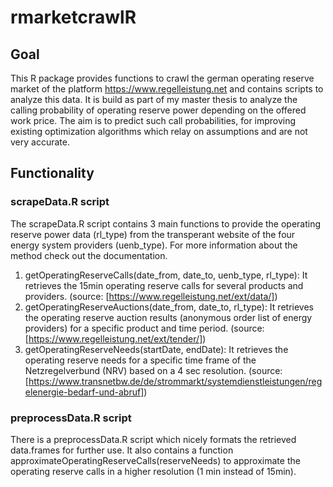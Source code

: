 # rmarketcrawlR


## Goal

This R package provides functions to crawl the german operating reserve market of the platform https://www.regelleistung.net and contains scripts to analyze this data.
It is build as part of my master thesis to analyze the calling probability of operating reserve power depending on the offered work price. The aim is to predict such call probabilities, for improving existing optimization algorithms which relay on assumptions and are not very accurate.

## Functionality

### scrapeData.R script

The scrapeData.R script contains 3 main functions to provide the operating reserve power data (rl_type) from the transperant website of the four energy system providers (uenb_type). For more information about the method check out the documentation.

1. getOperatingReserveCalls(date_from, date_to, uenb_type, rl_type): It retrieves the 15min operating reserve calls for several products and providers. (source: [https://www.regelleistung.net/ext/data/])
2. getOperatingReserveAuctions(date_from, date_to, rl_type): It retrieves the operating reserve auction results (anonymous order list of energy providers) for a specific product and time period. (source: [https://www.regelleistung.net/ext/tender/])
3. getOperatingReserveNeeds(startDate, endDate): It retrieves the operating reserve needs for a specific time frame of the Netzregelverbund (NRV) based on a 4 sec resolution. (source: [https://www.transnetbw.de/de/strommarkt/systemdienstleistungen/regelenergie-bedarf-und-abruf])

### preprocessData.R script

There is a preprocessData.R script which nicely formats the retrieved data.frames for further use.
It also contains a function approximateOperatingReserveCalls(reserveNeeds) to approximate the operating reserve calls in a higher resolution (1 min instead of 15min).
